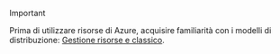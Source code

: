 > [!IMPORTANT]
> Prima di utilizzare risorse di Azure, acquisire familiarità con i modelli di distribuzione: [Gestione risorse e classico](../articles/azure-resource-manager/resource-manager-deployment-model.md).


<!--HONumber=Nov16_HO5-->


